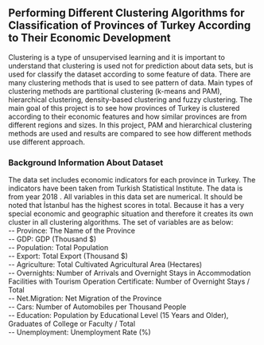 ## Performing Different Clustering Algorithms for Classification of Provinces of Turkey According to Their Economic Development

Clustering is a type of unsupervised learning and it is important to understand that clustering is used not for prediction about data sets, but is used for classify the dataset according to some feature of data. There are many clustering methods that is used to see pattern of data. Main types of clustering methods are partitional clustering (k-means and PAM), hierarchical clustering, density-based clustering and fuzzy clustering. 
The main goal of this project is to see how provinces of Turkey is clustered according to their economic features and how similar provinces are from different regions and sizes. In this project, PAM and hierarchical clustering methods are used and results are compared to see how different methods use different approach. 

  ### Background Information About Dataset
  
The data set includes economic indicators for each province in Turkey. The indicators have been taken from Turkish Statistical Institute. The data is from year 2018 . All variables in this data set are numerical. It should be noted that İstanbul has the highest scores in total. Because it has a very special economic and geographic situation and therefore it creates its own cluster in all clustering algorithms. The set of variables are as below: <br />
  -- Province:	The Name of the Province<br />
  -- GDP:	GDP (Thousand $)<br />
  -- Population:	Total Population<br />
  -- Export:	Total Export (Thousand $)<br />
  -- Agriculture:	Total Cultivated Agricultural Area (Hectares)<br />
  -- Overnights:	Number of Arrivals and Overnight Stays in Accommodation Facilities with Tourism Operation Certificate: Number of Overnight Stays / Total<br />
  -- Net.Migration: Net Migration of the Province<br />
  -- Cars: Number of Automobiles per Thousand People<br />
  -- Education:	Population by Educational Level (15 Years and Older), Graduates of College or Faculty / Total<br />
  -- Unemployment:	Unemployment Rate (%)
